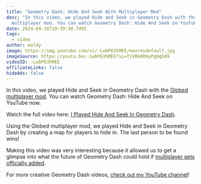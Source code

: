 ```yaml
---
title: "Geometry Dash: Hide And Seek With Multiplayer Mod"
desc: "In this video, we played Hide and Seek in Geometry Dash with the Globed
  multiplayer mod. You can watch Geometry Dash: Hide And Seek on YouTube now."
date: 2024-04-16T19:39:30.749Z
tags:
  - video
author: moldy
image: https://img.youtube.com/vi/-LwbP63hMEE/maxresdefault.jpg
imageSource: https://youtu.be/-LwbP63hMEE?si=TjVRk8RHyPgUqhA9
videoID: -LwbP63hMEE
affiliateLinks: false
hideAds: false
---
```

In this video, we played Hide and Seek in Geometry Dash with the [Globed multiplayer mod](/posts/geometry-dash-multiplayer-how-to-download-and-install/). You can watch Geometry Dash: Hide And Seek on YouTube now.

Watch the full video here: [I Played Hide And Seek In Geometry Dash](https://youtu.be/-LwbP63hMEE?si=NR0dxj5nHgkB4YQO).

Using the Globed multiplayer mod, we played Hide and Seek in Geometry Dash by creating a map for players to hide in. The last person to be found wins!

Making this video was very interesting because it allowed us to get a glimpse into what the future of Geometry Dash could hold if [multiplayer gets officially added](/posts/geometry-dash-needs-multiplayer-here-is-how-robtop-can-do-it/).

For more creative Geometry Dash videos, [check out my YouTube channel](https://www.youtube.com/channel/UCseHDTIJ6ecGo2WcNAFLFCg)!
